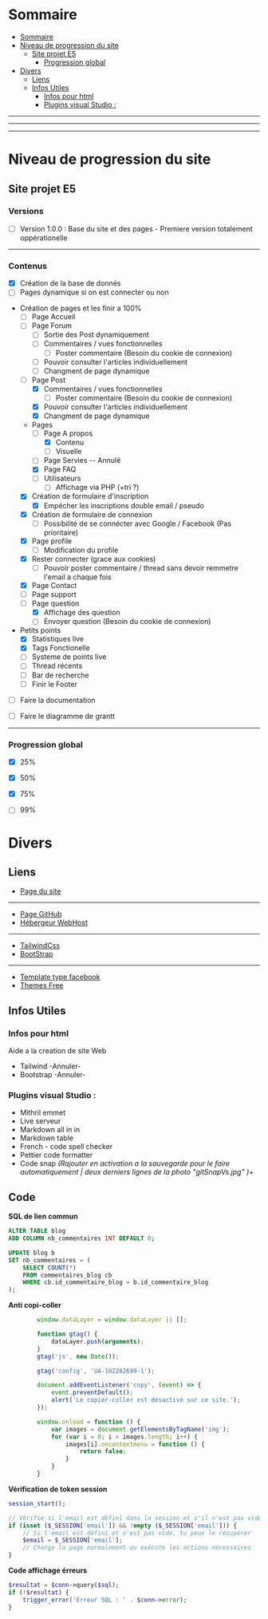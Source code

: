 # Sommaire

- [Sommaire](#sommaire)
- [Niveau de progression du site](#niveau-de-progression-du-site)
  - [Site projet E5](#site-projet-e5)
    - [Progression global](#progression-global)
- [Divers](#divers)
  - [Liens](#liens)
  - [Infos Utiles](#infos-utiles)
    - [Infos pour html](#infos-pour-html)
    - [Plugins visual Studio :](#plugins-visual-studio-)

---

---

---

# Niveau de progression du site

## Site projet E5
### Versions

- [ ] Version 1.0.0 : Base du site et des pages - Premiere version totalement oppérationelle

---

### Contenus

- [x] Création de la base de donnés
- [ ] Pages dynamique si on est connecter ou non
- Création de pages et les finir a 100%
  - [ ] Page Accueil
  - [ ] Page Forum
    - [ ] Sortie des Post dynamiquement
    - [ ] Commentaires / vues fonctionnelles
      - [ ] Poster commentaire (Besoin du cookie de connexion)
    - [ ] Pouvoir consulter l'articles individuellement
    - [ ] Changment de page dynamique
  - [ ] Page Post
    - [x] Commentaires / vues fonctionnelles
      - [ ] Poster commentaire (Besoin du cookie de connexion)
    - [x] Pouvoir consulter l'articles individuellement
    - [x] Changment de page dynamique
  - Pages
    - [ ] Page A propos
      - [x] Contenu
      - [ ] Visuelle
    - [ ] Page Servies -- Annulé
    - [x] Page FAQ
    - [ ] Utilisateurs
      - [ ] Affichage via PHP (+tri ?)
  - [x] Création de formulaire d'inscription
    - [x] Empécher les inscriptions double email / pseudo
  - [x] Création de formulaire de connexion
    - [ ] Possibilité de se connécter avec Google / Facebook (Pas prioritaire)
  - [x] Page profile
    - [ ] Modification du profile
  - [x] Rester connecter (grace aux cookies)
    - [ ] Pouvoir poster commentaire / thread sans devoir remmetre l'email a chaque fois
  - [x] Page Contact
  - [ ] Page support
  - [ ] Page question
    - [x] Affichage des question
    - [ ] Envoyer question (Besoin du cookie de connexion)
- Petits points
  - [x] Statistiques live
  - [x] Tags Fonctionelle
  - [ ] Systeme de points live
  - [ ] Thread récents
  - [ ] Bar de recherche
  - [ ] Finir le Footer
- [ ] Faire la documentation
- [ ] Faire le diagramme de grantt
  

---

### Progression global

- [x] 25%
- [x] 50%
- [x] 75%
- [ ] 99%


# Divers

## Liens

- [Page du site](https://monportfolio-freyermuthmatys.000webhostapp.com/EpreuveE5-WebApplication/)

---

- [Page GitHub](https://github.com/Mfxof/EpreuveE5-WebApplication)
- [Hébergeur WebHost](https://panel.000webhost.com/)

---

- [TailwindCss](https://tailwindcss.com/docs/installation)
- [BootStrap](https://getbootstrap.com/docs/5.0/getting-started/introduction/)

---

- [Template type facebook](https://online-communities.demos.buddyboss.com/)
- [Themes Free](https://colorlib.com/wp/themes/)

## Infos Utiles

### Infos pour html

Aide a la creation de site Web

- Tailwind -Annuler-
- Bootstrap -Annuler-

### Plugins visual Studio :

- Mithril emmet
- Live serveur
- Markdown all in in
- Markdown table
- French - code spell checker
- Pettier code formatter
- Code snap _(Rajouter en activation a la sauvegarde pour le faire automatiquement | deux derniers lignes de la photo "gitSnapVs.jpg" )_+


## Code

**SQL de lien commun**
```SQL
ALTER TABLE blog
ADD COLUMN nb_commentaires INT DEFAULT 0;

UPDATE blog b
SET nb_commentaires = (
    SELECT COUNT(*) 
    FROM commentaires_blog cb 
    WHERE cb.id_commentaire_blog = b.id_commentaire_blog
);
```

**Anti copi-coller**
```js
        window.dataLayer = window.dataLayer || [];

        function gtag() {
            dataLayer.push(arguments);
        }
        gtag('js', new Date());

        gtag('config', 'UA-102282699-1');

        document.addEventListener('copy', (event) => {
            event.preventDefault();
            alert('Le copier-coller est désactivé sur ce site.');
        });

        window.onload = function () {
            var images = document.getElementsByTagName('img');
            for (var i = 0; i < images.length; i++) {
                images[i].oncontextmenu = function () {
                    return false;
                }
            }
        }
```

**Vérification de token session**
```php
session_start();

// Vérifie si l'email est défini dans la session et s'il n'est pas vide
if (isset ($_SESSION['email']) && !empty ($_SESSION['email'])) {
    // Si l'email est défini et n'est pas vide, tu peux le récupérer
    $email = $_SESSION['email'];
    // Charge la page normalement ou exécute les actions nécessaires
}
```

**Code affichage érreurs**
```PHP
$resultat = $conn->query($sql);
if (!$resultat) {
    trigger_error('Erreur SQL : ' . $conn->error);
}
```
